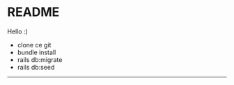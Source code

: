 # README

Hello :)

* clone ce git
* bundle install
* rails db:migrate
* rails db:seed

--------------------


